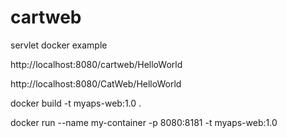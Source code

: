 # cartweb
servlet docker example 


http://localhost:8080/cartweb/HelloWorld

http://localhost:8080/CatWeb/HelloWorld




docker build -t myaps-web:1.0 .

docker run --name my-container -p 8080:8181 -t myaps-web:1.0
